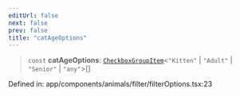 ```yaml
---
editUrl: false
next: false
prev: false
title: "catAgeOptions"
---
```


> `const` **catAgeOptions**: [`CheckboxGroupItem`](/docs/code/frontend/app/components/animals/filter/checkboxgroup/interfaces/checkboxgroupitem/)\<`"Kitten"` \| `"Adult"` \| `"Senior"` \| `"any"`\>[]

Defined in: app/components/animals/filter/filterOptions.tsx:23

